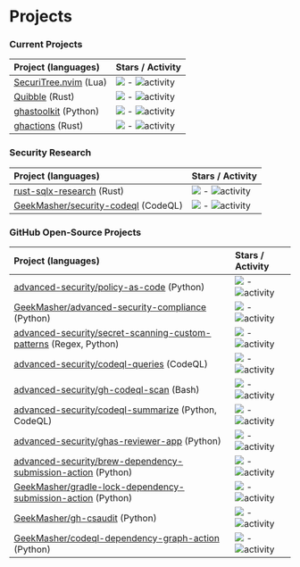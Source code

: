# Projects

### Current Projects

| Project (languages) | Stars / Activity |
| :------------------ | :--------------- |
| [SecuriTree.nvim](https://github.com/GeekMasher/securitree.nvim) (Lua)| ![](https://img.shields.io/github/stars/GeekMasher/securitree.nvim?style=flat-square) - ![activity](https://img.shields.io/github/last-commit/GeekMasher/securitree.nvim?style=flat-square) |
| [Quibble](https://github.com/GeekMasher/quibble) (Rust)| ![](https://img.shields.io/github/stars/GeekMasher/quibble?style=flat-square) - ![activity](https://img.shields.io/github/last-commit/GeekMasher/quibble?style=flat-square) |
| [ghastoolkit](https://github.com/GeekMasher/quibble) (Python)| ![](https://img.shields.io/github/stars/GeekMasher/quibble?style=flat-square) - ![activity](https://img.shields.io/github/last-commit/GeekMasher/quibble?style=flat-square) |
| [ghactions](https://github.com/GeekMasher/ghactions) (Rust)| ![](https://img.shields.io/github/stars/GeekMasher/ghactions?style=flat-square) - ![activity](https://img.shields.io/github/last-commit/GeekMasher/ghactions?style=flat-square) |

### Security Research

| Project (languages) | Stars / Activity |
| :------------------ | :--------------- |
| [rust-sqlx-research](https://github.com/GeekMasher/rust-sqlx-research) (Rust)| ![](https://img.shields.io/github/stars/GeekMasher/rust-sqlx-research?style=flat-square) - ![activity](https://img.shields.io/github/last-commit/GeekMasher/rust-sqlx-research?style=flat-square) |
| [GeekMasher/security-codeql](https://github.com/GeekMasher/security-codeql) (CodeQL)| ![](https://img.shields.io/github/stars/GeekMasher/security-codeql?style=flat-square) - ![activity](https://img.shields.io/github/last-commit/GeekMasher/security-codeql?style=flat-square) |

### GitHub Open-Source Projects

| Project (languages) | Stars / Activity |
| :------------------ | :--------------- |
| [advanced-security/policy-as-code](https://github.com/advanced-security/policy-as-code) (Python)| ![](https://img.shields.io/github/stars/advanced-security/policy-as-code?style=flat-square) - ![activity](https://img.shields.io/github/last-commit/advanced-security/policy-as-code?style=flat-square) |
| [GeekMasher/advanced-security-compliance](https://github.com/GeekMasher/advanced-security-compliance) (Python)| ![](https://img.shields.io/github/stars/GeekMasher/advanced-security-compliance?style=flat-square) - ![activity](https://img.shields.io/github/last-commit/GeekMasher/advanced-security-compliance?style=flat-square) |
| [advanced-security/secret-scanning-custom-patterns](https://github.com/advanced-security/secret-scanning-custom-patterns) (Regex, Python)| ![](https://img.shields.io/github/stars/advanced-security/secret-scanning-custom-patterns?style=flat-square) - ![activity](https://img.shields.io/github/last-commit/advanced-security/secret-scanning-custom-patterns?style=flat-square) |
| [advanced-security/codeql-queries](https://github.com/advanced-security/codeql-queries) (CodeQL)| ![](https://img.shields.io/github/stars/advanced-security/codeql-queries?style=flat-square) - ![activity](https://img.shields.io/github/last-commit/advanced-security/codeql-queries?style=flat-square) |
| [advanced-security/gh-codeql-scan](https://github.com/advanced-security/gh-codeql-scan) (Bash)| ![](https://img.shields.io/github/stars/advanced-security/gh-codeql-scan?style=flat-square) - ![activity](https://img.shields.io/github/last-commit/advanced-security/gh-codeql-scan?style=flat-square) |
| [advanced-security/codeql-summarize](https://github.com/advanced-security/codeql-summarize) (Python, CodeQL)| ![](https://img.shields.io/github/stars/advanced-security/codeql-summarize?style=flat-square) - ![activity](https://img.shields.io/github/last-commit/advanced-security/codeql-summarize?style=flat-square) |
| [advanced-security/ghas-reviewer-app](https://github.com/advanced-security/ghas-reviewer-app) (Python)| ![](https://img.shields.io/github/stars/advanced-security/ghas-reviewer-app?style=flat-square) - ![activity](https://img.shields.io/github/last-commit/advanced-security/ghas-reviewer-app?style=flat-square) |
| [advanced-security/brew-dependency-submission-action](https://github.com/advanced-security/brew-dependency-submission-action) (Python)| ![](https://img.shields.io/github/stars/advanced-security/brew-dependency-submission-action?style=flat-square) - ![activity](https://img.shields.io/github/last-commit/advanced-security/brew-dependency-submission-action?style=flat-square) |
| [GeekMasher/gradle-lock-dependency-submission-action](https://github.com/GeekMasher/gradle-lock-dependency-submission-action) (Python)| ![](https://img.shields.io/github/stars/GeekMasher/gradle-lock-dependency-submission-action?style=flat-square) - ![activity](https://img.shields.io/github/last-commit/GeekMasher/gradle-lock-dependency-submission-action?style=flat-square) |
| [GeekMasher/gh-csaudit](https://github.com/GeekMasher/gh-csaudit) (Python)| ![](https://img.shields.io/github/stars/GeekMasher/gh-csaudit?style=flat-square) - ![activity](https://img.shields.io/github/last-commit/GeekMasher/gh-csaudit?style=flat-square) |
| [GeekMasher/codeql-dependency-graph-action](https://github.com/GeekMasher/codeql-dependency-graph-action) (Python)| ![](https://img.shields.io/github/stars/GeekMasher/codeql-dependency-graph-action?style=flat-square) - ![activity](https://img.shields.io/github/last-commit/GeekMasher/codeql-dependency-graph-action?style=flat-square) |

